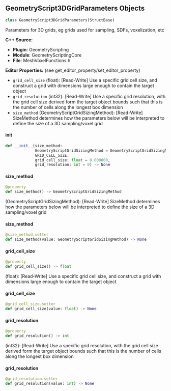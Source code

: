 ## GeometryScript3DGridParameters Objects

```python
class GeometryScript3DGridParameters(StructBase)
```

Parameters for 3D grids, eg grids used for sampling, SDFs, voxelization, etc

**C++ Source:**

- **Plugin**: GeometryScripting
- **Module**: GeometryScriptingCore
- **File**: MeshVoxelFunctions.h

**Editor Properties:** (see get_editor_property/set_editor_property)

- ``grid_cell_size`` (float):  [Read-Write] Use a specific grid cell size, and construct a grid with dimensions large enough to contain the target object
- ``grid_resolution`` (int32):  [Read-Write] Use a specific grid resolution, with the grid cell size derived form the target object bounds such that this is the number of cells along the longest box dimension
- ``size_method`` (GeometryScriptGridSizingMethod):  [Read-Write] SizeMethod determines how the parameters below will be interpreted to define the size of a 3D sampling/voxel grid

<a id="unreal.GeometryScript3DGridParameters.__init__"></a>

#### __init__

```python
def __init__(size_method:
             GeometryScriptGridSizingMethod = GeometryScriptGridSizingMethod.
             GRID_CELL_SIZE,
             grid_cell_size: float = 0.000000,
             grid_resolution: int = 0) -> None
```

<a id="unreal.GeometryScript3DGridParameters.size_method"></a>

#### size_method

```python
@property
def size_method() -> GeometryScriptGridSizingMethod
```

(GeometryScriptGridSizingMethod):  [Read-Write] SizeMethod determines how the parameters below will be interpreted to define the size of a 3D sampling/voxel grid

<a id="unreal.GeometryScript3DGridParameters.size_method"></a>

#### size_method

```python
@size_method.setter
def size_method(value: GeometryScriptGridSizingMethod) -> None
```

<a id="unreal.GeometryScript3DGridParameters.grid_cell_size"></a>

#### grid_cell_size

```python
@property
def grid_cell_size() -> float
```

(float):  [Read-Write] Use a specific grid cell size, and construct a grid with dimensions large enough to contain the target object

<a id="unreal.GeometryScript3DGridParameters.grid_cell_size"></a>

#### grid_cell_size

```python
@grid_cell_size.setter
def grid_cell_size(value: float) -> None
```

<a id="unreal.GeometryScript3DGridParameters.grid_resolution"></a>

#### grid_resolution

```python
@property
def grid_resolution() -> int
```

(int32):  [Read-Write] Use a specific grid resolution, with the grid cell size derived form the target object bounds such that this is the number of cells along the longest box dimension

<a id="unreal.GeometryScript3DGridParameters.grid_resolution"></a>

#### grid_resolution

```python
@grid_resolution.setter
def grid_resolution(value: int) -> None
```

<a id="unreal.GeometryScriptSolidifyOptions"></a>